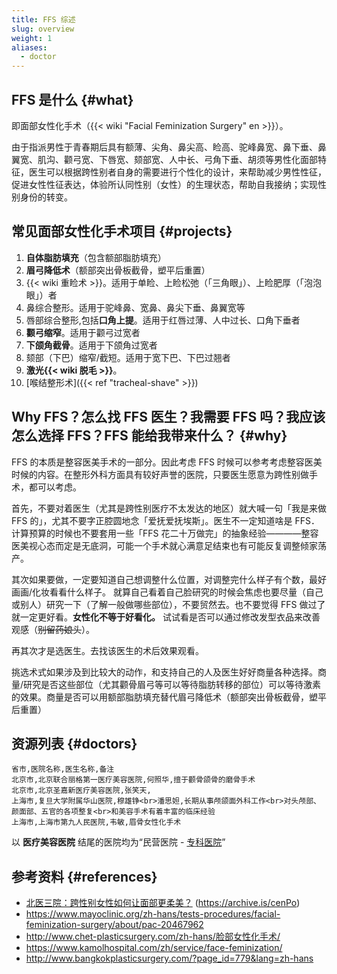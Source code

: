 ```yaml
---
title: FFS 综述
slug: overview
weight: 1
aliases:
  - doctor
---
```


## FFS 是什么 {#what}

即面部女性化手术（{{< wiki "Facial Feminization Surgery" en >}}）。

由于指派男性于青春期后具有额薄、尖角、鼻尖高、睑高、驼峰鼻宽、鼻下垂、鼻翼宽、肌沟、颧弓宽、下唇宽、颏部宽、人中长、弓角下垂、胡须等男性化面部特征，医生可以根据跨性别者自身的需要进行个性化的设计，来帮助减少男性性征，促进女性性征表达，体验所认同性别（女性）的生理状态，帮助自我接纳；实现性别身份的转变。

## 常见面部女性化手术项目 {#projects}

1. **自体脂肪填充**（包含额部脂肪填充）
1. **眉弓降低术**（额部突出骨板截骨，塑平后重置）
1. {{< wiki 重睑术 >}}。适用于单睑、上睑松弛（「三角眼」）、上睑肥厚（「泡泡眼」）者
1. 鼻综合整形。适用于驼峰鼻、宽鼻、鼻尖下垂、鼻翼宽等
1. 唇部综合整形,包括**口角上提**。适用于红唇过薄、人中过长、口角下垂者
1. **颧弓缩窄**。适用于颧弓过宽者
1. **下颌角截骨**。适用于下颌角过宽者
1. 颏部（下巴）缩窄/截短。适用于宽下巴、下巴过翘者
1. **激光{{< wiki 脱毛 >}}**。
1. [喉结整形术]({{< ref "tracheal-shave" >}})

## Why FFS？怎么找 FFS 医生？我需要 FFS 吗？我应该怎么选择 FFS？FFS 能给我带来什么？ {#why}

FFS 的本质是整容医美手术的一部分。因此考虑 FFS 时候可以参考考虑整容医美时候的内容。在整形外科方面具有较好声誉的医院，只要医生愿意为跨性别做手术，都可以考虑。

首先，不要对着医生（尤其是跨性别医疗不太发达的地区）就大喊一句「我是来做 FFS 的」，尤其不要字正腔圆地念「爱抚爱抚埃斯」。医生不一定知道啥是 FFS．计算预算的时候也不要套用一些「FFS 花二十万做完」的抽象经验————整容医美视心态而定是无底洞，可能一个手术就心满意足结束也有可能反复调整倾家荡产。

其次如果要做，一定要知道自己想调整什么位置，对调整完什么样子有个数，最好画画/化妆看看什么样子。
就算自己看着自己脸研究的时候会焦虑也要尽量（自己或别人）研究一下（了解一般做哪些部位），不要贸然去。也不要觉得 FFS 做过了就一定更好看。**女性化不等于好看化。** 试试看是否可以通过修改发型衣品来改善观感（~~别留药娘头~~）。

再其次才是选医生。去找该医生的术后效果观看。

挑选术式如果涉及到比较大的动作，和支持自己的人及医生好好商量各种选择。商量/研究是否这些部位（尤其颧骨眉弓等可以等待脂肪转移的部位）可以等待激素的效果。商量是否可以用额部脂肪填充替代眉弓降低术（额部突出骨板截骨，塑平后重置）

## 资源列表 {#doctors}

```csv
省市,医院名称,医生名称,备注
北京市,北京联合丽格第一医疗美容医院,何照华,擅于颧骨颌骨的磨骨手术
北京市,北京圣嘉新医疗美容医院,张笑天,
上海市,复旦大学附属华山医院,穆雄铮<br>潘思妲,长期从事颅颌面外科工作<br>对头颅部、颜面部、五官的各项整复<br>和美容手术有着丰富的临床经验
上海市,上海市第九人民医院,韦敏,眉骨女性化手术
```

以 **医疗美容医院** 结尾的医院均为“民营医院 - [专科医院](http://www.nhc.gov.cn/yzygj/s3576/201706/4d84820f321144c290ddaacba53cb590.shtml)”

## 参考资料 {#references}

- [北医三院：跨性别女性如何让面部更柔美？](https://mp.weixin.qq.com/s/U11GPVQ8jKapB35auN6xAQ) (<https://archive.is/cenPo>)
- <https://www.mayoclinic.org/zh-hans/tests-procedures/facial-feminization-surgery/about/pac-20467962>
- <http://www.chet-plasticsurgery.com/zh-hans/脸部女性化手术/>
- <https://www.kamolhospital.com/zh/service/face-feminization/>
- <http://www.bangkokplasticsurgery.com/?page_id=779&lang=zh-hans>
